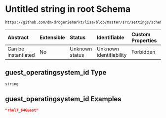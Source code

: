 # Untitled string in root Schema

```txt
https://github.com/dm-drogeriemarkt/lisa/blob/master/src/settings/schema.json#/properties/operatingsystems/items/properties/relations/properties/guest_operatingsystem_id
```



| Abstract            | Extensible | Status         | Identifiable            | Custom Properties | Additional Properties | Access Restrictions | Defined In                                                                              |
| :------------------ | :--------- | :------------- | :---------------------- | :---------------- | :-------------------- | :------------------ | :-------------------------------------------------------------------------------------- |
| Can be instantiated | No         | Unknown status | Unknown identifiability | Forbidden         | Allowed               | none                | [settings.schema.json*](../../src/settings/settings.schema.json "open original schema") |

## guest_operatingsystem_id Type

`string`

## guest_operatingsystem_id Examples

```json
"rhel7_64Guest"
```

